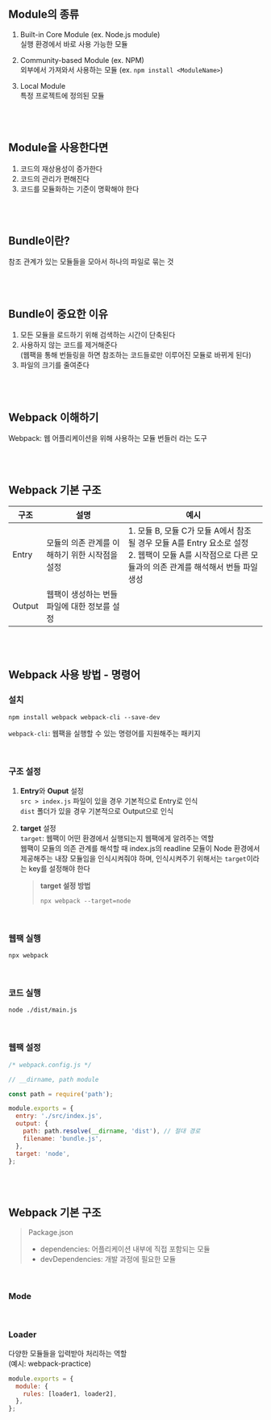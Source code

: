 ## Module의 종류

1. Built-in Core Module (ex. Node.js module) <br>
   실행 환경에서 바로 사용 가능한 모듈

2. Community-based Module (ex. NPM) <br>
   외부에서 가져와서 사용하는 모듈 (ex. `npm install <ModuleName>`)

3. Local Module <br>
   특정 프로젝트에 정의된 모듈

<br>
<br>

## Module을 사용한다면

1. 코드의 재상용성이 증가한다
2. 코드의 관리가 편해진다
3. 코드를 모듈화하는 기준이 명확해야 한다

<br>
<br>

## Bundle이란?

참조 관계가 있는 모듈들을 모아서 하나의 파일로 묶는 것

<br>
<br>

## Bundle이 중요한 이유

1. 모든 모듈을 로드하기 위해 검색하는 시간이 단축된다
2. 사용하지 않는 코드를 제거해준다 <br>
   (웹팩을 통해 번들링을 하면 참조하는 코드들로만 이루어진 모듈로 바뀌게 된다)
3. 파일의 크기를 줄여준다

<br>
<br>

## Webpack 이해하기

Webpack: 웹 어플리케이션을 위해 사용하는 모듈 번들러 라는 도구

<br>
<br>

## Webpack 기본 구조

| 구조   | 설명                                           | 예시                                                                                                                                                     |
| ------ | ---------------------------------------------- | -------------------------------------------------------------------------------------------------------------------------------------------------------- |
| Entry  | 모듈의 의존 관계를 이해하기 위한 시작점을 설정 | 1. 모듈 B, 모듈 C가 모듈 A에서 참조될 경우 모듈 A를 Entry 요소로 설정<br>2. 웹팩이 모듈 A를 시작점으로 다른 모듈과의 의존 관계를 해석해서 번들 파일 생성 |
| Output | 웹팩이 생성하는 번들 파일에 대한 정보를 설정   |                                                                                                                                                          |

<br>
<br>

## Webpack 사용 방법 - 명령어

### 설치

```
npm install webpack webpack-cli --save-dev
```

`webpack-cli`: 웹팩을 실행할 수 있는 명령어를 지원해주는 패키지

<br>

### 구조 설정

1. **Entry**와 **Ouput** 설정<br>
   `src > index.js` 파일이 있을 경우 기본적으로 Entry로 인식<br>
   `dist` 폴더가 있을 경우 기본적으로 Output으로 인식

2. **target** 설정<br>
   `target`: 웹팩이 어떤 환경에서 실행되는지 웹팩에게 알려주는 역할<br>
   웹팩이 모듈의 의존 관계를 해석할 때 index.js의 readline 모듈이 Node 환경에서 제공해주는 내장 모듈임을 인식시켜줘야 하며,
   인식시켜주기 위해서는 `target`이라는 key를 설정해야 한다<br>
   > **target 설정 방법**
   >
   > ```
   > npx webpack --target=node
   > ```

<br>

### 웹팩 실행

```
npx webpack
```

<br>

### 코드 실행

```
node ./dist/main.js
```

<br>

### 웹팩 설정

```js
/* webpack.config.js */

// __dirname, path module

const path = require('path');

module.exports = {
  entry: './src/index.js',
  output: {
    path: path.resolve(__dirname, 'dist'), // 절대 경로
    filename: 'bundle.js',
  },
  target: 'node',
};
```

<br>
<br>

## Webpack 기본 구조

> Package.json
>
> - dependencies: 어플리케이션 내부에 직접 포함되는 모듈
> - devDependencies: 개발 과정에 필요한 모듈

<br>

### Mode

<br>

### Loader

다양한 모듈들을 입력받아 처리하는 역할<br>
(예시: webpack-practice)

```js
module.exports = {
  module: {
    rules: [loader1, loader2],
  },
};
```
